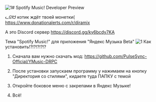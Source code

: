 ![1](https://github.com/Diramix/Spotify-Music/assets/79011730/c2011202-ee67-47a2-9237-de1b4663f3ee)# Spotify Music! Developer Preview

ᓚᘏᗢ котик ждёт твоей монетки(
https://www.donationalerts.com/r/diramix

А это Discord сервер
https://discord.gg/ky6bcdy7KA

Тема "Spotify Music!" для приложения "Яндекс Музыка Beta"
![1](https://github.com/Diramix/Spotify-Music/assets/79011730/36cf0146-6397-4ca0-8dfe-0c8d7077d62a)
Как установить!?!?!?!?!?

1. Сначала вам нужно скачать мод: https://github.com/PulseSync-Official/YMusic-DRPC

2. После установки запускаем программу у нажимаем на кнопку "Директория со стилями", кидаете туда ПАПКУ с темой

3. Откройте боковое меню с закрепами в Яндекс Музыке!

4. Всё!
